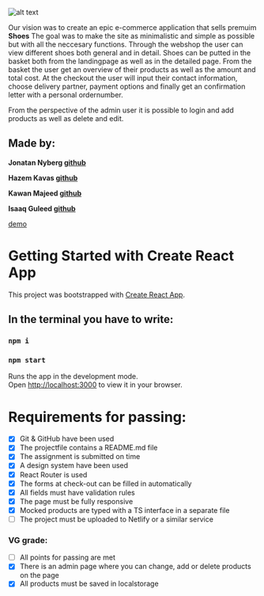 ![alt text](https://github.com/nybbe123/react-webshop/blob/master/src/assets/images/Group%2038.png)

Our vision was to create an epic e-commerce application that sells premuim **Shoes**
The goal was to make the site as minimalistic and simple as possible but with all the neccesary functions. Through the webshop the user can view different shoes both general and in detail. Shoes can be putted in the basket both from the landingpage as well as in the detailed page. From the basket the user get an overview of their products as well as the amount and total cost. At the checkout the user will input their contact information, choose delivery partner, payment options and finally get an confirmation letter with a personal ordernumber. 

From the perspective of the admin user it is possible to login and add products as well as delete and edit.

## Made by:
**Jonatan Nyberg [github](https://github.com/nybbe123)**

**Hazem Kavas [github](https://github.com/hazem-89)**

**Kawan Majeed [github](https://github.com/Kawium)**

**Isaaq Guleed [github](https://github.com/rchtect)**

[demo]()

# Getting Started with Create React App

This project was bootstrapped with [Create React App](https://github.com/facebook/create-react-app).

## In the terminal you have to write: 

### `npm i`

### `npm start`

Runs the app in the development mode.\
Open [http://localhost:3000](http://localhost:3000) to view it in your browser.

# Requirements for passing:
- [x] Git & GitHub have been used
- [x] The projectfile contains a README.md file
- [x] The assignment is submitted on time
- [x] A design system have been used
- [x] React Router is used
- [x] The forms at check-out can be filled in automatically
- [x] All fields must have validation rules
- [x] The page must be fully responsive
- [x] Mocked products are typed with a TS interface in a separate file
- [ ] The project must be uploaded to Netlify or a similar service

### VG grade:
- [ ] All points for passing are met
- [x] There is an admin page where you can change, add or delete products on the page
- [x] All products must be saved in localstorage
